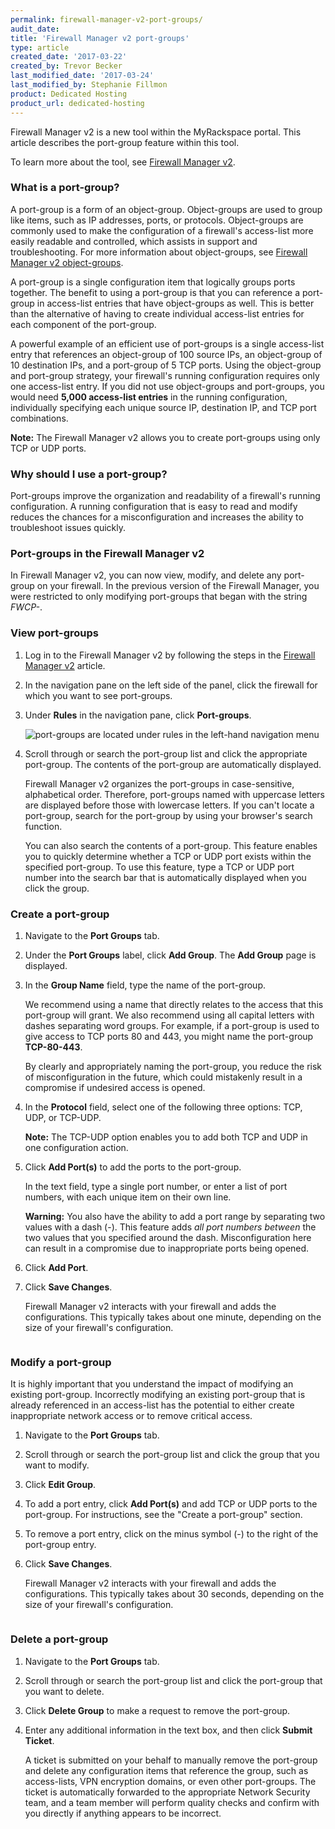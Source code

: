 ```yaml
---
permalink: firewall-manager-v2-port-groups/
audit_date:
title: 'Firewall Manager v2 port-groups'
type: article
created_date: '2017-03-22'
created_by: Trevor Becker
last_modified_date: '2017-03-24'
last_modified_by: Stephanie Fillmon
product: Dedicated Hosting
product_url: dedicated-hosting
---
```


Firewall Manager v2 is a new tool within the MyRackspace portal. This article describes the port-group feature within this tool.

To learn more about the tool, see [Firewall Manager v2](https://support.rackspace.com/how-to/firewall-manager-v2).

### What is a port-group?

A port-group is a form of an object-group. Object-groups are used to group like items, such as IP addresses, ports, or protocols. Object-groups are commonly used to make the configuration of a firewall's access-list more easily readable and controlled, which assists in support and troubleshooting. For more information about object-groups, see [Firewall Manager v2 object-groups](/how-to/firewall-manager-v2-object-groups).

A port-group is a single configuration item that logically groups ports together. The benefit to using a port-group is that you can reference a port-group in access-list entries that have object-groups as well. This is better than the alternative of having to create individual access-list entries for each component of the port-group.

A powerful example of an efficient use of port-groups is a single access-list entry that references an object-group of 100 source IPs, an object-group of 10 destination IPs, and a port-group of 5 TCP ports. Using the object-group and port-group strategy, your firewall's running configuration requires only one access-list entry. If you did not use object-groups and port-groups, you would need **5,000 access-list entries** in the running configuration, individually specifying each unique source IP, destination IP, and TCP port combinations.

**Note:** The Firewall Manager v2 allows you to create port-groups using only TCP or UDP ports.

### Why should I use a port-group?

Port-groups improve the organization and readability of a firewall's running configuration. A running configuration that is easy to read and modify reduces the chances for a misconfiguration and increases the ability to troubleshoot issues quickly.

### Port-groups in the Firewall Manager v2

In Firewall Manager v2, you can now view, modify, and delete any port-group on your firewall. In the previous version of the Firewall Manager, you were restricted to only modifying port-groups that began with the string *FWCP-*.

### View port-groups

1. Log in to the Firewall Manager v2 by following the steps in the [Firewall Manager v2](https://support.rackspace.com/how-to/firewall-manager-v2) article.

2. In the navigation pane on the left side of the panel, click the firewall for which you want to see port-groups.

3. Under **Rules** in the navigation pane, click **Port-groups**.

   <img src="{% asset_path dedicated-hosting/firewall-manager-v2-port-groups/FWCPv2-port-group.png %}" alt="port-groups are located under rules in the left-hand navigation menu" />

4. Scroll through or search the port-group list and click the appropriate port-group. The contents of the port-group are automatically displayed.

   Firewall Manager v2 organizes the port-groups in case-sensitive, alphabetical order. Therefore, port-groups named with uppercase letters are displayed before those with lowercase letters. If you can't locate a port-group, search for the port-group by using your browser's search function.

   You can also search the contents of a port-group. This feature enables you to quickly determine whether a TCP or UDP port exists within the specified port-group. To use this feature, type a TCP or UDP port number into the search bar that is automatically displayed when you click the group.

### Create a port-group

1. Navigate to the **Port Groups** tab.

2. Under the **Port Groups** label, click **Add Group**. The **Add Group** page is displayed.

3. In the **Group Name** field, type the name of the port-group.

   We recommend using a name that directly relates to the access that this port-group will grant. We also recommend using all capital letters with dashes separating word groups. For example, if a port-group is used to give access to TCP ports 80 and 443, you might name the port-group **TCP-80-443**.

   By clearly and appropriately naming the port-group, you reduce the risk of misconfiguration in the future, which could mistakenly result in a compromise if undesired access is opened.

4. In the **Protocol** field, select one of the following three options: TCP, UDP, or TCP-UDP.

   **Note:** The TCP-UDP option enables you to add both TCP and UDP in one configuration action.

5. Click **Add Port(s)** to add the ports to the port-group.

    In the text field, type a single port number, or enter a list of port numbers, with each unique item on their own line.

    **Warning:** You also have the ability to add a port range by separating two values with a dash (-). This feature  adds *all port numbers between* the two values that you specified around the dash. Misconfiguration here can result in a compromise due to inappropriate ports being opened.

6. Click **Add Port**.  

7. Click **Save Changes**.

   Firewall Manager v2 interacts with your firewall and adds the configurations. This typically takes about one minute, depending on the size of your firewall's configuration.

<img src="{% asset_path dedicated-hosting/firewall-manager-v2-port-groups/FWCPv2-add-port-group.png %}" alt="" />

### Modify a port-group

It is highly important that you understand the impact of modifying an existing port-group. Incorrectly modifying an existing port-group that is already referenced in an access-list has the potential to either create inappropriate network access or to remove critical access.

1. Navigate to the **Port Groups** tab.

2. Scroll through or search the port-group list and click the group that you want to modify.

3. Click **Edit Group**.

4. To add a port entry, click **Add Port(s)** and add TCP or UDP ports to the port-group. For instructions, see the "Create a port-group" section.

5. To remove a port entry, click on the minus symbol (-) to the right of the port-group entry.

6. Click **Save Changes**.

   Firewall Manager v2 interacts with your firewall and adds the configurations. This typically takes about 30 seconds, depending on the size of your firewall's configuration.

<img src="{% asset_path dedicated-hosting/firewall-manager-v2-port-groups/FWCPv2-modify-port-group.png %}" alt="" />

### Delete a port-group

1. Navigate to the **Port Groups** tab.

2. Scroll through or search the port-group list and click the port-group that you want to delete.

3. Click **Delete Group** to make a request to remove the port-group.

4. Enter any additional information in the text box, and then click **Submit Ticket**.

   A ticket is submitted on your behalf to manually remove the port-group and delete any configuration items that reference the group, such as access-lists, VPN encryption domains, or even other port-groups. The ticket is automatically forwarded to the appropriate Network Security team, and a team member will perform quality checks and confirm with you directly if anything appears to be incorrect.

<img src="{% asset_path dedicated-hosting/firewall-manager-v2-port-groups/FWCPv2-delete-port-group.png %}" alt="" />
